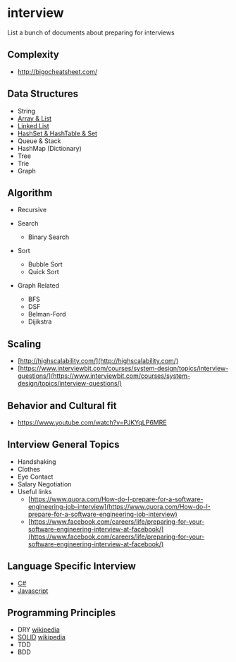 # interview
List a bunch of documents about preparing for interviews

## Complexity
  - http://bigocheatsheet.com/


## Data Structures
- String
- [Array & List](Array.md)
- [Linked List](LinkedList.md)
- [HashSet & HashTable & Set](HashSet.md)
- Queue & Stack
- HashMap (Dictionary)
- Tree
- Trie
- Graph

## Algorithm
- Recursive
- Search
  - Binary Search

- Sort
  - Bubble Sort
  - Quick Sort

- Graph Related
  - BFS
  - DSF
  - Belman-Ford
  - Dijikstra

## Scaling
- [http://highscalability.com/](http://highscalability.com/)
- [https://www.interviewbit.com/courses/system-design/topics/interview-questions/](https://www.interviewbit.com/courses/system-design/topics/interview-questions/)

## Behavior and Cultural fit
- https://www.youtube.com/watch?v=PJKYqLP6MRE

## Interview General Topics
- Handshaking
- Clothes
- Eye Contact
- Salary Negotiation
- Useful links
  - [https://www.quora.com/How-do-I-prepare-for-a-software-engineering-job-interview](https://www.quora.com/How-do-I-prepare-for-a-software-engineering-job-interview)
  - [https://www.facebook.com/careers/life/preparing-for-your-software-engineering-interview-at-facebook/](https://www.facebook.com/careers/life/preparing-for-your-software-engineering-interview-at-facebook/)

## Language Specific Interview
- [C#](Csharp.md)
- [Javascript](Javascript.md)

## Programming Principles
- DRY [wikipedia](https://en.wikipedia.org/wiki/Don%27t_repeat_yourself)
- [SOLID](SOLID.md) [wikipedia](https://en.wikipedia.org/wiki/SOLID_(object-oriented_design))
- TDD
- BDD